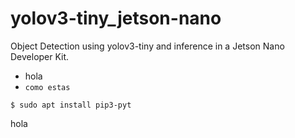 # yolov3-tiny_jetson-nano
Object Detection using yolov3-tiny and inference in a Jetson Nano Developer Kit.

* hola
* `como estas`
```
$ sudo apt install pip3-pyt
```
hola
